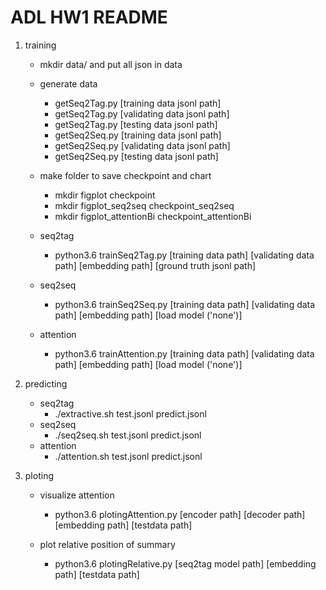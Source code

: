 # ADL HW1 README
1.  training
    -   mkdir data/ and put all json in data
    -   generate data
        -   getSeq2Tag.py [training data jsonl path]
        -   getSeq2Tag.py [validating data jsonl path]
        -   getSeq2Tag.py [testing data jsonl path]
        -   getSeq2Seq.py [training data jsonl path]
        -   getSeq2Seq.py [validating data jsonl path]
        -   getSeq2Seq.py [testing data jsonl path]

    -   make folder to save checkpoint and chart
        -   mkdir figplot checkpoint
        -   mkdir figplot_seq2seq checkpoint_seq2seq
        -   mkdir figplot_attentionBi checkpoint_attentionBi
    -   seq2tag
        -   python3.6 trainSeq2Tag.py [training data path] [validating data path] [embedding path] [ground truth jsonl path]

    -   seq2seq
        -   python3.6 trainSeq2Seq.py [training data path] [validating data path] [embedding path] [load model ('none')]

    -   attention
        -   python3.6 trainAttention.py [training data path] [validating data path] [embedding path] [load model ('none')]

2.  predicting
    -   seq2tag
        -   ./extractive.sh test.jsonl predict.jsonl
    -   seq2seq
        -   ./seq2seq.sh test.jsonl predict.jsonl
    -   attention
        -   ./attention.sh test.jsonl predict.jsonl

3.  ploting
    -   visualize attention
        -   python3.6 plotingAttention.py [encoder path] [decoder path] [embedding path] [testdata path]

    -   plot relative position of summary
        -   python3.6 plotingRelative.py [seq2tag model path] [embedding path] [testdata path]